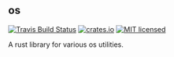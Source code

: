 os
----

[![Travis Build Status](https://travis-ci.org/camp4climber/os.svg?branch=master)](https://travis-ci.org/camp4climber/os)
[![crates.io](https://img.shields.io/crates/v/os.svg)](https://crates.io/crates/os)
[![MIT licensed](https://img.shields.io/badge/license-MIT-blue.svg)](./LICENSE)

A rust library for various os utilities.